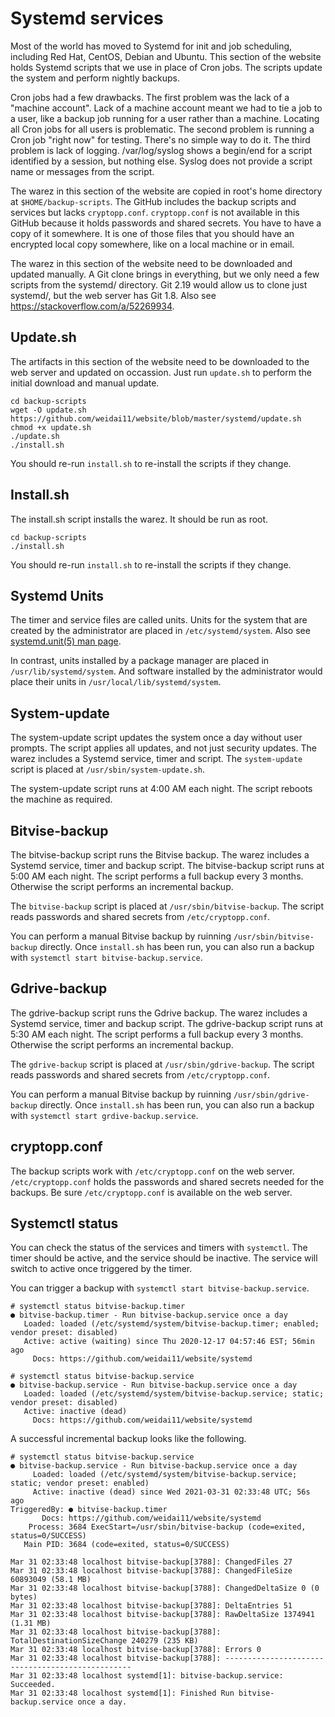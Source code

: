 # Systemd services

Most of the world has moved to Systemd for init and job scheduling, including Red Hat, CentOS, Debian and Ubuntu. This section of the website holds Systemd scripts that we use in place of Cron jobs. The scripts update the system and perform nightly backups.

Cron jobs had a few drawbacks. The first problem was the lack of a "machine account". Lack of a machine account meant we had to tie a job to a user, like a backup job running for a user rather than a machine. Locating all Cron jobs for all users is problematic. The second problem is running a Cron job "right now" for testing. There's no simple way to do it. The third problem is lack of logging. /var/log/syslog shows a begin/end for a script identified by a session, but nothing else. Syslog does not provide a script name or messages from the script.

The warez in this section of the website are copied in root's home directory at `$HOME/backup-scripts`. The GitHub includes the backup scripts and services but lacks `cryptopp.conf`. `cryptopp.conf` is not available in this GitHub because it holds passwords and shared secrets. You have to have a copy of it somewhere. It is one of those files that you should have an encrypted local copy somewhere, like on a local machine or in email.

The warez in this section of the website need to be downloaded and updated manually. A Git clone brings in everything, but we only need a few scripts from the systemd/ directory. Git 2.19 would allow us to clone just systemd/, but the web server has Git 1.8. Also see https://stackoverflow.com/a/52269934.

## Update.sh

The artifacts in this section of the website need to be downloaded to the web server and updated on occassion. Just run `update.sh` to perform the initial download and manual update.

```
cd backup-scripts
wget -O update.sh https://github.com/weidai11/website/blob/master/systemd/update.sh
chmod +x update.sh
./update.sh
./install.sh
```

You should re-run `install.sh` to re-install the scripts if they change.

## Install.sh

The install.sh script installs the warez. It should be run as root.

```
cd backup-scripts
./install.sh
```

You should re-run `install.sh` to re-install the scripts if they change.

## Systemd Units

The timer and service files are called units. Units for the system that are created by the administrator are placed in `/etc/systemd/system`. Also see [systemd.unit(5) man page](https://www.freedesktop.org/software/systemd/man/systemd.unit.html).

In contrast, units installed by a package manager are placed in `/usr/lib/systemd/system`. And software installed by the administrator would place their units in `/usr/local/lib/systemd/system`.

## System-update

The system-update script updates the system once a day without user prompts. The script applies all updates, and not just security updates. The warez includes a Systemd service, timer and script. The `system-update` script is placed at `/usr/sbin/system-update.sh`.

The system-update script runs at 4:00 AM each night. The script reboots the machine as required.

## Bitvise-backup

The bitvise-backup script runs the Bitvise backup. The warez includes a Systemd service, timer and backup script. The bitvise-backup script runs at 5:00 AM each night. The script performs a full backup every 3 months. Otherwise the script performs an incremental backup.

The `bitvise-backup` script is placed at `/usr/sbin/bitvise-backup`. The script reads passwords and shared secrets from `/etc/cryptopp.conf`.

You can perform a manual Bitvise backup by ruinning `/usr/sbin/bitvise-backup` directly. Once `install.sh` has been run, you can also run a backup with `systemctl start bitvise-backup.service`.

## Gdrive-backup

The gdrive-backup script runs the Gdrive backup. The warez includes a Systemd service, timer and backup script. The gdrive-backup script runs at 5:30 AM each night. The script performs a full backup every 3 months. Otherwise the script performs an incremental backup.

The `gdrive-backup` script is placed at `/usr/sbin/gdrive-backup`. The script reads passwords and shared secrets from `/etc/cryptopp.conf`.

You can perform a manual Bitvise backup by ruinning `/usr/sbin/gdrive-backup` directly. Once `install.sh` has been run, you can also run a backup with `systemctl start grdive-backup.service`.

## cryptopp.conf

The backup scripts work with `/etc/cryptopp.conf` on the web server. `/etc/cryptopp.conf` holds the passwords and shared secrets needed for the backups. Be sure `/etc/cryptopp.conf` is available on the web server.

## Systemctl status

You can check the status of the services and timers with `systemctl`. The timer should be active, and the service should be inactive. The service will switch to active once triggered by the timer.

You can trigger a backup with `systemctl start bitvise-backup.service`.

```
# systemctl status bitvise-backup.timer
● bitvise-backup.timer - Run bitvise-backup.service once a day
   Loaded: loaded (/etc/systemd/system/bitvise-backup.timer; enabled; vendor preset: disabled)
   Active: active (waiting) since Thu 2020-12-17 04:57:46 EST; 56min ago
     Docs: https://github.com/weidai11/website/systemd

# systemctl status bitvise-backup.service
● bitvise-backup.service - Run bitvise-backup.service once a day
   Loaded: loaded (/etc/systemd/system/bitvise-backup.service; static; vendor preset: disabled)
   Active: inactive (dead)
     Docs: https://github.com/weidai11/website/systemd
```

A successful incremental backup looks like the following.

```
# systemctl status bitvise-backup.service
● bitvise-backup.service - Run bitvise-backup.service once a day
     Loaded: loaded (/etc/systemd/system/bitvise-backup.service; static; vendor preset: enabled)
     Active: inactive (dead) since Wed 2021-03-31 02:33:48 UTC; 56s ago
TriggeredBy: ● bitvise-backup.timer
       Docs: https://github.com/weidai11/website/systemd
    Process: 3684 ExecStart=/usr/sbin/bitvise-backup (code=exited, status=0/SUCCESS)
   Main PID: 3684 (code=exited, status=0/SUCCESS)

Mar 31 02:33:48 localhost bitvise-backup[3788]: ChangedFiles 27
Mar 31 02:33:48 localhost bitvise-backup[3788]: ChangedFileSize 60893049 (58.1 MB)
Mar 31 02:33:48 localhost bitvise-backup[3788]: ChangedDeltaSize 0 (0 bytes)
Mar 31 02:33:48 localhost bitvise-backup[3788]: DeltaEntries 51
Mar 31 02:33:48 localhost bitvise-backup[3788]: RawDeltaSize 1374941 (1.31 MB)
Mar 31 02:33:48 localhost bitvise-backup[3788]: TotalDestinationSizeChange 240279 (235 KB)
Mar 31 02:33:48 localhost bitvise-backup[3788]: Errors 0
Mar 31 02:33:48 localhost bitvise-backup[3788]: -------------------------------------------------
Mar 31 02:33:48 localhost systemd[1]: bitvise-backup.service: Succeeded.
Mar 31 02:33:48 localhost systemd[1]: Finished Run bitvise-backup.service once a day.
```
